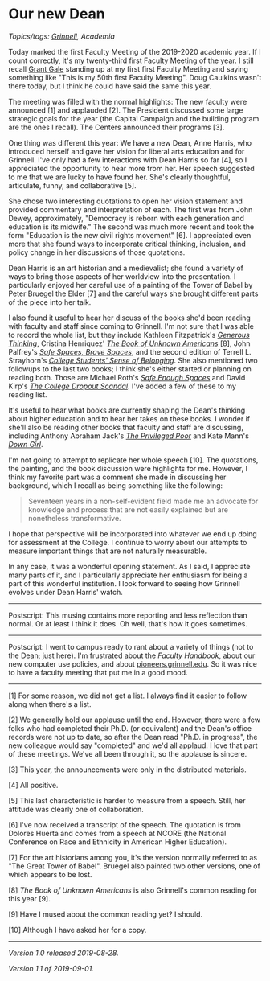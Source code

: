 Our new Dean
============

*Topics/tags: [Grinnell](index-grinnell), Academia*

Today marked the first Faculty Meeting of the 2019-2020 academic year.
If I count correctly, it's my twenty-third first Faculty Meeting of
the year.  I still recall [Grant Gale](grant-gale) standing up at my
first first Faculty Meeting and saying something like "This is my 50th
first Faculty Meeting".  Doug Caulkins wasn't there today, but I think
he could have said the same this year.

The meeting was filled with the normal highlights: The new faculty were
announced [1] and applauded [2].  The President discussed some large
strategic goals for the year (the Capital Campaign and the building
program are the ones I recall).  The Centers announced their programs [3].

One thing was different this year: We have a new Dean, Anne Harris,
who introduced herself and gave her vision for liberal arts education
and for Grinnell.  I've only had a few interactions with Dean Harris
so far [4], so I appreciated the opportunity to hear more from her.
Her speech suggested to me that we are lucky to have found her.
She's clearly thoughtful, articulate, funny, and collaborative [5].

She chose two interesting quotations to open her vision statement and
provided commentary and interpretation of each.  The first was from John
Dewey, approximately, "Democracy is reborn with each generation and
education is its midwife."  The second was much more recent and took the
form "Education is the new civil rights movement" [6].  I appreciated even
more that she found ways to incorporate critical thinking, inclusion,
and policy change in her discussions of those quotations.

Dean Harris is an art historian and a medievalist; she found a variety
of ways to bring those aspects of her worldview into the presentation.
I particularly enjoyed her careful use of a painting of the Tower
of Babel by Peter Bruegel the Elder [7] and the careful ways she brought
different parts of the piece into her talk.

I also found it useful to hear  her discuss of the books she'd
been reading with faculty and staff since coming to
Grinnell.  I'm not sure that I was able to record the
whole list, but they include Kathleen Fitzpatrick's [_Generous
Thinking_](https://smile.amazon.com/Generous-Thinking-Radical-Approach-University/dp/1421429462/),
Cristina Henriquez' [_The Book of Unknown
Americans_](https://smile.amazon.com/Book-Americans-Cristina-Henr%C3%ADquez/dp/0345806409/)
[8], John Palfrey's [_Safe Spaces, Brave
Spaces_](https://smile.amazon.com/Safe-Spaces-Brave-Diversity-Expression/dp/0262535963/),
and the second edition of Terrell
L. Strayhorn's [_College Students' Sense of
Belonging_](https://smile.amazon.com/College-Students-Sense-Belonging-Educational-dp-1138238554/dp/1138238554/).
She also mentioned two followups to the last two
books; I think she's either started or planning
on reading both.  Those are Michael Roth's [_Safe Enough
Spaces_](https://smile.amazon.com/Safe-Enough-Spaces-Pragmatists-Correctness/dp/0300234856/)
and David Kirp's [_The College Dropout
Scandal_](https://smile.amazon.com/College-Dropout-Scandal-David-Kirp/dp/0190862211/).  I've added a few of these to my reading list.

It's useful to hear what books are currently shaping the Dean's
thinking about higher education and to hear her takes on these
books.  I wonder if she'll also be reading other books that faculty and
staff are discussing, including Anthony Abraham Jack's [_The Privileged
Poor_](https://smile.amazon.com/Privileged-Poor-Colleges-Disadvantaged-Students/dp/0674976894/)
and Kate Mann's [_Down
Girl_](https://www.amazon.com/gp/product/0190604980/).

I'm not going to attempt to replicate her whole speech [10].  The
quotations, the painting, and the book discussion were highlights
for me.  However, I think my favorite part was a comment she made
in discussing her background, which I recall as being something like
the following:

> Seventeen years in a non-self-evident field made me an advocate for
knowledge and process that are not easily explained but are nonetheless
transformative.

I hope that perspective will be incorporated into whatever we end up
doing for assessment at the College.  I continue to worry about our
attempts to measure important things that are not naturally measurable.

In any case, it was a wonderful opening statement.  As I said, I
appreciate many parts of it, and I particularly appreciate her enthusiasm
for being a part of this wonderful institution.  I look forward to seeing
how Grinnell evolves under Dean Harris' watch.

---

Postscript: This musing contains more reporting and less reflection than
normal.  Or at least I think it does.    Oh well, that's how it goes 
sometimes.

---

Postscript: I went to campus ready to rant about a variety of things
(not to the Dean; just here).  I'm frustrated about the _Faculty 
Handbook_, about our new computer use policies, and about
[pioneers.grinnell.edu](pioneers-dot-grinnell-dot-ads).  So it was
nice to have a faculty meeting that put me in a good mood.

---

[1] For some reason, we did not get a list.  I always find it easier to
follow along when there's a list.

[2] We generally hold our applause until the end.  However, there were 
a few folks who had completed their Ph.D. (or equivalent) and the Dean's
office records were not up to date, so after the Dean read "Ph.D. in
progress", the new colleague would say "completed" and we'd all applaud.
I love that part of these meetings.  We've all been through it, so the
applause is sincere.

[3] This year, the announcements were only in the distributed materials.

[4] All positive.

[5] This last characteristic is harder to measure from a speech. Still,
her attitude was clearly one of collaboration.

[6] I've now received a transcript of the speech.  The quotation is from
Dolores Huerta and comes from a speech at NCORE (the National Conference
on Race and Ethnicity in American Higher Education).

[7] For the art historians among you, it's the version normally referred
to as "The Great Tower of Babel".  Bruegel also painted two other
versions, one of which appears to be lost.

[8] _The Book of Unknown Americans_ is also Grinnell's common reading
for this year [9].  

[9] Have I mused about the common reading yet?  I should.

[10] Although I have asked her for a copy.

---

*Version 1.0 released 2019-08-28.*

*Version 1.1 of 2019-09-01.*

